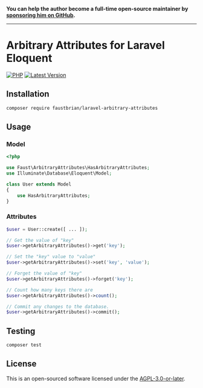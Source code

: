 **You can help the author become a full-time open-source maintainer by [sponsoring him on GitHub](https://github.com/sponsors/faustbrian).**

---

# Arbitrary Attributes for Laravel Eloquent

[![PHP](https://badgen.net/packagist/php/faustbrian/laravel-arbitrary-attributes)](https://packagist.org/packages/faustbrian/laravel-arbitrary-attributes)
[![Latest Version](https://badgen.net/packagist/v/faustbrian/laravel-arbitrary-attributes)](https://packagist.org/packages/faustbrian/laravel-arbitrary-attributes)

## Installation

```bash
composer require faustbrian/laravel-arbitrary-attributes
```

## Usage

### Model

```php
<?php

use Faust\ArbitraryAttributes\HasArbitraryAttributes;
use Illuminate\Database\Eloquent\Model;

class User extends Model
{
    use HasArbitraryAttributes;
}
```

### Attributes

```php
$user = User::create([ ... ]);

// Get the value of "key"
$user->getArbitraryAttributes()->get('key');

// Set the "key" value to "value"
$user->getArbitraryAttributes()->set('key', 'value');

// Forget the value of "key"
$user->getArbitraryAttributes()->forget('key');

// Count how many keys there are
$user->getArbitraryAttributes()->count();

// Commit any changes to the database.
$user->getArbitraryAttributes()->commit();
```

## Testing

```bash
composer test
```

## License

This is an open-sourced software licensed under the [AGPL-3.0-or-later](LICENSE).

